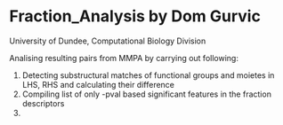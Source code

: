 # Fraction_Analysis by Dom Gurvic
University of Dundee, Computational Biology Division


Analising resulting pairs from MMPA by carrying out following:
  1. Detecting substructural matches of functional groups and moietes in LHS, RHS and calculating their difference
  2. Compiling list of only -pval based significant features in the fraction descriptors
  3. 

